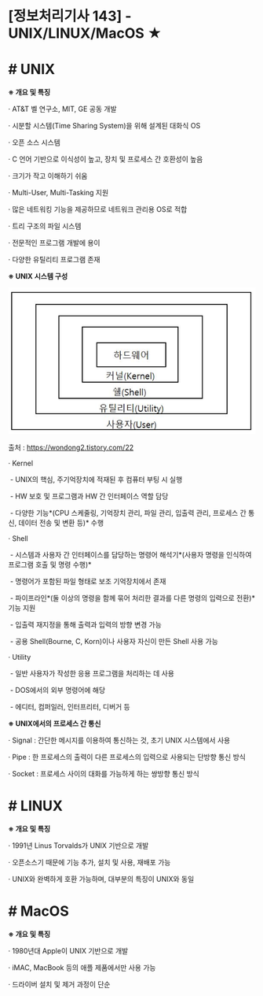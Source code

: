 

# [정보처리기사 143] - UNIX/LINUX/MacOS ★



# **#** UNIX

**※ 개요 및 특징**

· AT&T 벨 연구소, MIT, GE 공동 개발

· 시분할 시스템(Time Sharing System)을 위해 설계된 대화식 OS

· 오픈 소스 시스템

· C 언어 기반으로 이식성이 높고, 장치 및 프로세스 간 호환성이 높음

· 크기가 작고 이해하기 쉬움

· Multi-User, Multi-Tasking 지원

· 많은 네트워킹 기능을 제공하므로 네트워크 관리용 OS로 적합

· 트리 구조의 파일 시스템

· 전문적인 프로그램 개발에 용이

· 다양한 유틸리티 프로그램 존재



**※ UNIX 시스템 구성**

<img src='./img/143_01.png'>

출처 : https://wondong2.tistory.com/22

· Kernel

​    \- UNIX의 핵심, 주기억장치에 적재된 후 컴퓨터 부팅 시 실행

​    \- HW 보호 및 프로그램과 HW 간 인터페이스 역할 담당

​    \- 다양한 기능*(CPU 스케줄링, 기억장치 관리, 파일 관리, 입출력 관리, 프로세스 간 통신, 데이터 전송 및 변환 등)* 수행

· Shell

​    \- 시스템과 사용자 간 인터페이스를 담당하는 명령어 해석기*(사용자 명령을 인식하여 프로그램 호출 및 명령 수행)*

​    \- 명령어가 포함된 파일 형태로 보조 기억장치에서 존재

​    \- 파이프라인*(둘 이상의 명령을 함께 묶어 처리한 결과를 다른 명령의 입력으로 전환)* 기능 지원

​    \- 입출력 재지정을 통해 출력과 입력의 방향 변경 가능

​    \- 공용 Shell(Bourne, C, Korn)이나 사용자 자신이 만든 Shell 사용 가능

· Utility

​    \- 일반 사용자가 작성한 응용 프로그램을 처리하는 데 사용

​    \- DOS에서의 외부 명령어에 해당

​    \- 에디터, 컴퍼일러, 인터프리터, 디버거 등



**※ UNIX에서의 프로세스 간 통신**

· Signal : 간단한 메시지를 이용하여 통신하는 것, 초기 UNIX 시스템에서 사용

· Pipe : 한 프로세스의 출력이 다른 프로세스의 입력으로 사용되는 단방향 통신 방식

· Socket : 프로세스 사이의 대화를 가능하게 하는 쌍방향 통신 방식



# **#** LINUX

**※ 개요 및 특징**

· 1991년 Linus Torvalds가 UNIX 기반으로 개발

· 오픈소스기 때문에 기능 추가, 설치 및 사용, 재배포 가능

· UNIX와 완벽하게 호환 가능하며, 대부분의 특징이 UNIX와 동일



# **#** MacOS

**※ 개요 및 특징**

· 1980년대 Apple이 UNIX 기반으로 개발

· iMAC, MacBook 등의 애플 제품에서만 사용 가능

· 드라이버 설치 및 제거 과정이 단순
